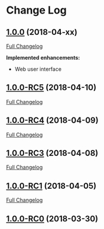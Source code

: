# Change Log

## [1.0.0](https://github.com/the-AjK/btb/tree/1.0.0) (2018-04-xx)
[Full Changelog](https://github.com/the-AjK/btb/compare/1.0.0-RC5...1.0.0)

**Implemented enhancements:**

- Web user interface

## [1.0.0-RC5](https://github.com/the-AjK/btb/tree/1.0.0-RC5) (2018-04-10)
[Full Changelog](https://github.com/the-AjK/btb/compare/1.0.0-RC4...1.0.0-RC5)

## [1.0.0-RC4](https://github.com/the-AjK/btb/tree/1.0.0-RC4) (2018-04-09)
[Full Changelog](https://github.com/the-AjK/btb/compare/1.0.0-RC3...1.0.0-RC4)

## [1.0.0-RC3](https://github.com/the-AjK/btb/tree/1.0.0-RC3) (2018-04-08)
[Full Changelog](https://github.com/the-AjK/btb/compare/1.0.0-RC1...1.0.0-RC3)

## [1.0.0-RC1](https://github.com/the-AjK/btb/tree/1.0.0-RC1) (2018-04-05)
[Full Changelog](https://github.com/the-AjK/btb/compare/1.0.0-RC0...1.0.0-RC1)

## [1.0.0-RC0](https://github.com/the-AjK/btb/tree/1.0.0-RC0) (2018-03-30)
